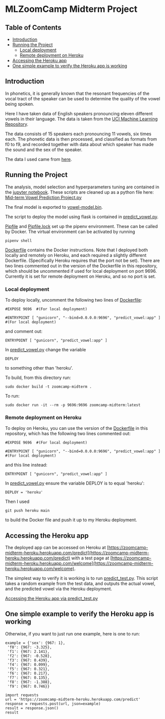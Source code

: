 # MLZoomCamp Midterm Project
## Table of Contents
 * [Introduction](#introduction)
 * [Running the Project](#running-the-project)
    * [Local deployment](#local-deployment)
    * [Remote deployment on Heroku](#remote-deployment-on-heroku)
 * [Accessing the Heroku app](#accessing-the-heroku-app)
 * [One simple example to verify the Heroku app is working](#one-simple-example-to-verify-the-heroku-app-is-working)
## Introduction
In phonetics, it is generally known that the resonant frequencies of the vocal tract of the speaker can be used to determine the quality of the vowel being spoken.

Here I have taken data of English speakers pronouncing eleven different vowels in their language. The data is taken from the [UCI Machine Learning Repository](http://archive.ics.uci.edu/ml/datasets/Connectionist+Bench+%28Vowel+Recognition+-+Deterding+Data%29).

The data consists of 15 speakers each pronouncing 11 vowels, six times each. The phonetic data is then processed, and classified as formats from f0 to f9, and recorded together with data about which speaker has made the sound and the sex of the speaker.

The data I used came from [here](http://archive.ics.uci.edu/ml/machine-learning-databases/undocumented/connectionist-bench/vowel/vowel-context.data).

## Running the Project
The analysis, model selection and hyperparameters tuning are contained in the [jupyter notebook](https://github.com/woodwardmw/MLZoomCamp-Midterm/blob/main/Mid-term%20Vowel%20Prediction%20Project.ipynb). These scripts are cleaned up as a python file here: [Mid-term Vowel Prediction Project.py](https://github.com/woodwardmw/MLZoomCamp-Midterm/blob/main/Mid-term%20Vowel%20Prediction%20Project.py)

The final model is exported to [vowel-model.bin](https://github.com/woodwardmw/MLZoomCamp-Midterm/blob/main/vowel-model.bin).

The script to deploy the model using flask is contained in [predict_vowel.py](https://github.com/woodwardmw/MLZoomCamp-Midterm/blob/main/predict_vowel.py).

[Pipfile](https://github.com/woodwardmw/MLZoomCamp-Midterm/blob/main/Pipfile) and [Pipfile.lock](https://github.com/woodwardmw/MLZoomCamp-Midterm/blob/main/Pipfile.lock) set up the pipenv environment. These can be called by Docker. The virtual environment can be activated by running
```
pipenv shell
```

[Dockerfile](https://github.com/woodwardmw/MLZoomCamp-Midterm/blob/main/Dockerfile) contains the Docker instructions. Note that I deployed both locally and remotely on Heroku, and each required a slightly different Dockerfile. (Specifically Heroku requires that the port not be set). There are two lines commented out in the version of the Dockerfile in this repository, which should be uncommented if used for local deployment on port 9696. Currently it is set for remote deployment on Heroku, and so no port is set.

### Local deployment
To deploy locally, uncomment the following two lines of [Dockerfile](https://github.com/woodwardmw/MLZoomCamp-Midterm/blob/main/Dockerfile):
```
#EXPOSE 9696  #(For local deployment)

#ENTRYPOINT [ "gunicorn", "--bind=0.0.0.0:9696", "predict_vowel:app" ]  #(For local deployment)
```
and comment out:
```
ENTRYPOINT [ "gunicorn", "predict_vowel:app" ]
```
In [predict_vowel.py](https://github.com/woodwardmw/MLZoomCamp-Midterm/blob/main/predict_vowel.py) change the variable
```
DEPLOY
```
to something other than 'heroku'.

To build, from this directory run: 

```
sudo docker build -t zoomcamp-midterm .
```

To run:

```
sudo docker run -it --rm -p 9696:9696 zoomcamp-midterm:latest
```
### Remote deployment on Heroku
To deploy on Heroku, you can use the version of the [Dockerfile](https://github.com/woodwardmw/MLZoomCamp-Midterm/blob/main/Dockerfile) in this repository, which has the following two lines commented out:
```
#EXPOSE 9696  #(For local deployment)

#ENTRYPOINT [ "gunicorn", "--bind=0.0.0.0:9696", "predict_vowel:app" ]  #(For local deployment)
```
and this line instead:
```
ENTRYPOINT [ "gunicorn", "predict_vowel:app" ]
```
In [predict_vowel.py](https://github.com/woodwardmw/MLZoomCamp-Midterm/blob/main/predict_vowel.py) ensure the variable DEPLOY is to equal 'heroku':
```
DEPLOY = 'heroku'
```
Then I used
```
git push heroku main
```
to build the Docker file and push it up to my Heroku deployment.

## Accessing the Heroku app
The deployed app can be accessed on Heroku at [https://zoomcamp-midterm-heroku.herokuapp.com/predict](https://zoomcamp-midterm-heroku.herokuapp.com/predict) with a test page at [https://zoomcamp-midterm-heroku.herokuapp.com/welcome](https://zoomcamp-midterm-heroku.herokuapp.com/welcome).

The simplest way to verify it is working is to run [predict_test.py](https://github.com/woodwardmw/MLZoomCamp-Midterm/blob/main/predict_test.py). This script takes a random example from the test data, and outputs the actual vowel, and the predicted vowel via the Heroku deployment.

[Accessing the Heroku app via predict_test.py](https://github.com/woodwardmw/MLZoomCamp-Midterm/blob/main/images/Screenshot_of_predict_script.png)
## One simple example to verify the Heroku app is working
Otherwise, if you want to just run one example, here is one to run:
```
example = {'sex': {967: 1},
 'f0': {967: -3.325},
 'f1': {967: 2.141},
 'f2': {967: -0.528},
 'f3': {967: 0.439},
 'f4': {967: 0.099},
 'f5': {967: 0.321},
 'f6': {967: 0.217},
 'f7': {967: 0.135},
 'f8': {967: -1.388},
 'f9': {967: 0.746}}

import requests
url = 'https://zoomcamp-midterm-heroku.herokuapp.com/predict'
response = requests.post(url, json=example)
result = response.json()
result
```
